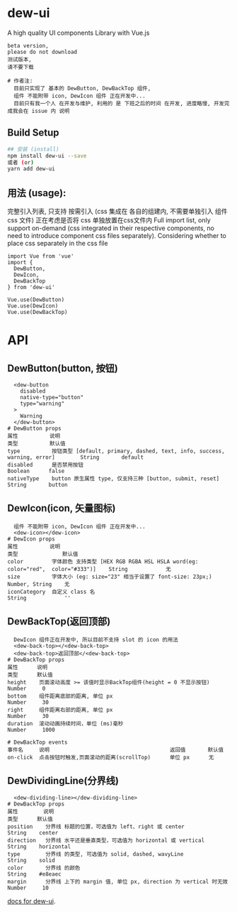 # dew-ui
A high quality UI components Library with Vue.js

```
beta version,
please do not download
测试版本,
请不要下载

# 作者注:
  目前只实现了 基本的 DewButton, DewBackTop 组件,
  组件 不能附带 icon, DewIcon 组件 正在开发中...
  目前只有我一个人 在开发与维护, 利用的 是 下班之后的时间 在开发, 进度略慢, 开发完成我会在 issue 内 说明
```
## Build Setup

``` bash
## 安装 (install)
npm install dew-ui --save
或者 (or)
yarn add dew-ui
```

## 用法 (usage):
完整引入列表, 只支持 按需引入 (css 集成在 各自的组建内, 不需要单独引入 组件 css 文件)
正在考虑是否将 css 单独放置在css文件内
Full import list, only support on-demand (css integrated in their respective components, no need to introduce component css files separately).
Considering whether to place css separately in the css file

```
import Vue from 'vue'
import {
  DewButton,
  DewIcon,
  DewBackTop
} from 'dew-ui'

Vue.use(DewButton)
Vue.use(DewIcon)
Vue.use(DewBackTop)
```
# API
## DewButton(button, 按钮)
```
  <dew-button
    disabled
    native-type="button"
    type="warning"
  >
    Warning
  </dew-button>
# DewButton props
属性          说明                                                                          类型          默认值
type          按钮类型 [default, primary, dashed, text, info, success, warning, error]        String       default
disabled      是否禁用按钮                                                                     Boolean      false
nativeType    button 原生属性 type, 仅支持三种 [button, submit, reset]                          String       button
```

## DewIcon(icon, 矢量图标)
```
  组件 不能附带 icon, DewIcon 组件 正在开发中...
  <dew-icon></dew-icon>
# DewIcon props
属性          说明                                                                            类型              默认值
color         字体颜色 支持类型 [HEX RGB RGBA HSL HSLA word(eg: color="red",  color="#333")]    String            无
size          字体大小 (eg: size="23" 相当于设置了 font-size: 23px;)                             Number, String    无
iconCategory  自定义 class 名                                                                  String            ''
```

## DewBackTop(返回顶部)
```
  DewIcon 组件正在开发中, 所以目前不支持 slot 的 icon 的用法
  <dew-back-top></<dew-back-top>
  <dew-back-top>返回顶部</<dew-back-top>
# DewBackTop props
属性      说明                                                          类型      默认值
height    页面滚动高度 >= 该值时显示BackTop组件(height = 0 不显示按钮)      Number     0
bottom    组件距离底部的距离, 单位 px                                    Number     30
right     组件距离右部的距离, 单位 px                                    Number     30
duration  滚动动画持续时间，单位 (ms)毫秒                                 Number     1000

# DewBackTop events
事件名     说明                                      返回值       默认值
on-click  点击按钮时触发,页面滚动的距离(scrollTop)      单位 px      无

```
## DewDividingLine(分界线)
```
  <dew-dividing-line></dew-dividing-line>
# DewBackTop props
属性        说明                                                                     类型      默认值
position    分界线 标题的位置，可选值为 left、right 或 center                           String    center
direction   分界线 水平还是垂直类型，可选值为 horizontal 或 vertical                     String    horizontal
type        分界线 的类型, 可选值为 solid, dashed, wavyLine                            String    solid
color       分界线 的颜色                                                             String    #e8eaec
margin      分界线 上下的 margin 值, 单位 px, direction 为 vertical 时无效              Number     10
```

[docs for dew-ui](http://www.dew-ui.com/).
